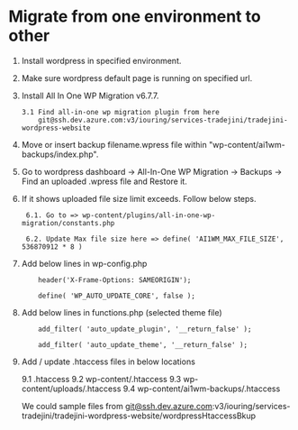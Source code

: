 # Migrate from one environment to other

 1. Install wordpress in specified environment.

 2. Make sure wordpress default page is running on specified url.

 3. Install All In One WP Migration v6.7.7.

        3.1 Find all-in-one wp migration plugin from here 
            git@ssh.dev.azure.com:v3/iouring/services-tradejini/tradejini-wordpress-website

 4. Move or insert backup filename.wpress file within "wp-content/ai1wm-backups/index.php".

 5. Go to wordpress dashboard -> All-In-One WP Migration -> Backups -> Find an uploaded .wpress file  and Restore it.

 6. If it shows uploaded file size limit exceeds. Follow below steps.

         6.1. Go to => wp-content/plugins/all-in-one-wp-migration/constants.php

         6.2. Update Max file size here => define( 'AI1WM_MAX_FILE_SIZE', 536870912 * 8 )

 7. Add below lines in wp-config.php

            header('X-Frame-Options: SAMEORIGIN');

            define( 'WP_AUTO_UPDATE_CORE', false );

 8. Add below lines in functions.php (selected theme file)

            add_filter( 'auto_update_plugin', '__return_false' );

            add_filter( 'auto_update_theme', '__return_false' );

 9. Add / update .htaccess files in below locations

       9.1 .htaccess
       9.2 wp-content/.htaccess
       9.3 wp-content/uploads/.htaccess
       9.4 wp-content/ai1wm-backups/.htaccess

       We could sample files from git@ssh.dev.azure.com:v3/iouring/services-tradejini/tradejini-wordpress-website/wordpressHtaccessBkup
